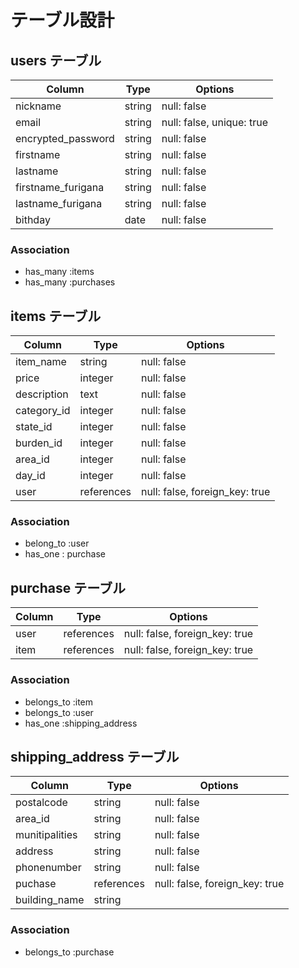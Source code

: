# テーブル設計

## users テーブル

| Column             | Type   | Options                   |
| ------------------ | ------ | ------------------------- |
| nickname           | string | null: false               |
| email              | string | null: false, unique: true |
| encrypted_password | string | null: false               |
| firstname          | string | null: false               |
| lastname           | string | null: false               |
| firstname_furigana | string | null: false               |
| lastname_furigana  | string | null: false               |
| bithday            | date   | null: false               |

### Association

- has_many :items
- has_many :purchases

## items テーブル

| Column      | Type       | Options                        |
| ----------- | ---------- | ------------------------------ |
| item_name   | string     | null: false                    |
| price       | integer    | null: false                    |
| description | text       | null: false                    |
| category_id | integer    | null: false                    |
| state_id    | integer    | null: false                    |
| burden_id   | integer    | null: false                    |
| area_id     | integer    | null: false                    |
| day_id      | integer    | null: false                    |
| user        | references | null: false, foreign_key: true |

### Association

- belong_to :user
- has_one : purchase

## purchase テーブル

| Column | Type       | Options                        |
| ------ | ---------- | ------------------------------ |
| user   | references | null: false, foreign_key: true |
| item   | references | null: false, foreign_key: true |

### Association

- belongs_to :item
- belongs_to :user
- has_one :shipping_address

## shipping_address テーブル

| Column         | Type       | Options                        |
| -------------- | ---------- | ------------------------------ |
| postalcode     | string     | null: false                    |
| area_id        | string     | null: false                    |
| munitipalities | string     | null: false                    |
| address        | string     | null: false                    |
| phonenumber    | string     | null: false                    |
| puchase        | references | null: false, foreign_key: true | 
| building_name  | string     |                                |

### Association

- belongs_to :purchase
